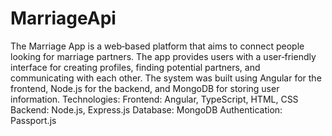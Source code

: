 # MarriageApi

The Marriage App is a web‑based platform that aims to connect people looking for marriage partners.
The app provides users with a user‑friendly interface for creating profiles, finding potential partners, and
communicating with each other. The system was built using Angular for the frontend, Node.js for the
backend, and MongoDB for storing user information.
Technologies:
Frontend: Angular, TypeScript, HTML, CSS
Backend: Node.js, Express.js
Database: MongoDB
Authentication: Passport.js
